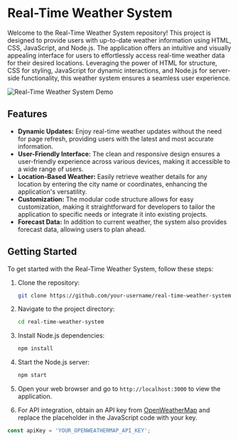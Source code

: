 # Real-Time Weather System

Welcome to the Real-Time Weather System repository! This project is designed to provide users with up-to-date weather information using HTML, CSS, JavaScript, and Node.js. The application offers an intuitive and visually appealing interface for users to effortlessly access real-time weather data for their desired locations. Leveraging the power of HTML for structure, CSS for styling, JavaScript for dynamic interactions, and Node.js for server-side functionality, this weather system ensures a seamless user experience.

![Real-Time Weather System Demo](link-to-demo-gif)

## Features

- **Dynamic Updates:** Enjoy real-time weather updates without the need for page refresh, providing users with the latest and most accurate information.
- **User-Friendly Interface:** The clean and responsive design ensures a user-friendly experience across various devices, making it accessible to a wide range of users.
- **Location-Based Weather:** Easily retrieve weather details for any location by entering the city name or coordinates, enhancing the application's versatility.
- **Customization:** The modular code structure allows for easy customization, making it straightforward for developers to tailor the application to specific needs or integrate it into existing projects.
- **Forecast Data:** In addition to current weather, the system also provides forecast data, allowing users to plan ahead.

## Getting Started

To get started with the Real-Time Weather System, follow these steps:

1. Clone the repository:

    ```bash
    git clone https://github.com/your-username/real-time-weather-system.git
    ```

2. Navigate to the project directory:

    ```bash
    cd real-time-weather-system
    ```

3. Install Node.js dependencies:

    ```bash
    npm install
    ```

4. Start the Node.js server:

    ```bash
    npm start
    ```

5. Open your web browser and go to `http://localhost:3000` to view the application.

6. For API integration, obtain an API key from [OpenWeatherMap](https://openweathermap.org/api) and replace the placeholder in the JavaScript code with your key.

```javascript
const apiKey = 'YOUR_OPENWEATHERMAP_API_KEY';
